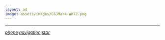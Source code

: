 ```yaml
---
layout: ad
image: assets/images/C&JMark-Wh72.png
---
```

- - -
<a href="tel:7634252423"><i class="material-icons md-36 md-light">phone</i></a> <a class="" href="https://www.google.com/maps/dir/?api=1&amp;destination=CanJ%20Auto%20repair&amp;destination_place_id=ChIJ3crk9Uo4s1IRrxPfIPo7-YQ&amp;travelmode=driving"><i class="material-icons md-36 md-light">navigation</i></a> <a href="#reviews"><i class="material-icons md-36 md-light">star</i></a>
